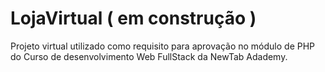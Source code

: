﻿# LojaVirtual ( em construção ) 

Projeto virtual utilizado como requisito para aprovação no módulo de PHP do Curso de desenvolvimento Web FullStack da NewTab Adademy.

